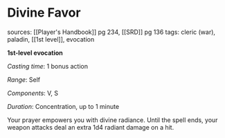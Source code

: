 # Divine Favor
sources: [[Player's Handbook]] pg 234, [[SRD]] pg 136
tags: cleric (war), paladin, [[1st level]], evocation

**1st-level evocation**

*Casting time*: 1 bonus action

*Range*: Self

*Components*: V, S

*Duration*: Concentration, up to 1 minute

Your prayer empowers you with divine radiance. Until the spell ends, your weapon attacks deal an extra 1d4 radiant damage on a hit.

